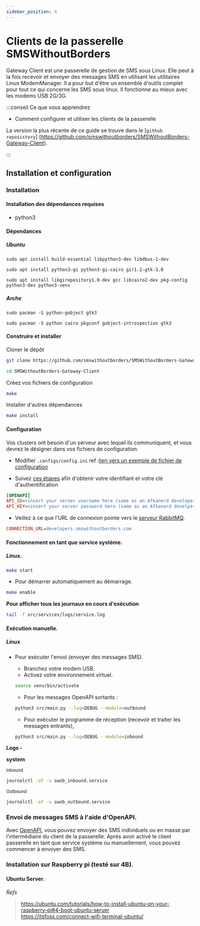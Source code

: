 ```yaml
---
sidebar_position: 4
---
```


# Clients de la passerelle SMSWithoutBorders

Gateway Client est une passerelle de gestion de SMS sous Linux. Elle peut à la fois recevoir et envoyer des messages SMS en utilisant les utilitaires Linux ModemManager. Il a pour but d'être un ensemble d'outils complet pour tout ce qui concerne les SMS sous linux. Il fonctionne au mieux avec les modems USB 2G/3G.

:::conseil Ce que vous apprendrez

* Comment configurer et utiliser les clients de la passerelle

La version la plus récente de ce guide se trouve dans le [`github reposistory`] (https://github.com/smswithoutborders/SMSWithoutBorders-Gateway-Client).

:::

## Installation et configuration

### Installation

#### Installation des dépendances requises

- python3

#### Dépendances

##### Ubuntu

`sudo apt install build-essential libpython3-dev libdbus-1-dev`

`sudo apt install python3-gi python3-gi-cairo gir1.2-gtk-3.0`

`sudo apt install libgirepository1.0-dev gcc libcairo2-dev pkg-config python3-dev python3-venv`

##### Arche

`sudo pacman -S python-gobject gtk3`

`sudo pacman -S python cairo pkgconf gobject-introspection gtk3`

#### Construire et installer

Cloner le dépôt

```bash
git clone https://github.com/smswithoutborders/SMSWithoutBorders-Gateway-Client.git
```
```bash
cd SMSWithoutBorders-Gateway-Client
```

Créez vos fichiers de configuration

```bash
make
```

Installer d'autres dépendances

```bash
make install
```

#### Configuration


Vos clusters ont besoin d'un serveur avec lequel ils communiquent, et vous devrez le désigner dans vos fichiers de configuration.

- Modifier `.configs/config.ini` ref :[lien vers un exemple de fichier de configuration](https://github.com/smswithoutborders/SMSWithoutBorders-Gateway-Client/tree/master/.configs/example.config.ini)

- Suivez [ces étapes](https://smswithoutborders.github.io/docs/developers/getting-started) afin d'obtenir votre identifiant et votre clé d'authentification

```ini
[OPENAPI]
API_ID=<insert your server username here (same as an Afkanerd developer Auth ID)>
API_KEY=<insert your server password here (same as an Afkanerd develper Auth Key)>
```

- Veillez à ce que l'URL de connexion pointe vers le [serveur RabbitMQ](https://developers.smswithoutborders.com:15671).

```ini
CONNECTION_URL=developers.smswithoutborders.com
```

#### Fonctionnement en tant que service système.

##### Linux.

```bash
make start
```
- Pour démarrer automatiquement au démarrage.

```bash
make enable
```

<b>Pour afficher tous les journaux en cours d'exécution</b>

```bash
tail -f src/services/logs/service.log
```

#### Exécution manuelle.

##### Linux

- Pour exécuter l'envoi (envoyer des messages SMS).
   - Branchez votre modem USB.
   - Activez votre environnement virtuel.

    ```bash
    source venv/bin/activate
    ```
   - Pour les messages OpenAPI sortants :

    ```bash
    python3 src/main.py --log=DEBUG --module=outbound
    ```
   - Pour exécuter le programme de réception (recevoir et traiter les messages entrants),

    ```bash
    python3 src/main.py --log=DEBUG --module=inbound
    ```

<b>Logs - </b>

**system**

<small>Inbound</small>
```bash
journalctl -af -u swob_inbound.service
```

<small>Outbound</small>
```bash
journalctl -af -u swob_outbound.service
```

### Envoi de messages SMS à l'aide d'OpenAPI.

Avec [OpenAPI](https://smswithoutborders-openapi.readthedocs.io/en/latest/overview.html), vous pouvez envoyer des SMS individuels ou en masse par l'intermédiaire du client de la passerelle. Après avoir activé le client passerelle en tant que service système ou manuellement, vous pouvez commencer à envoyer des SMS.

### Installation sur Raspberry pi (testé sur 4B).

#### Ubuntu Server.
_Refs_
> https://ubuntu.com/tutorials/how-to-install-ubuntu-on-your-raspberry-pi#4-boot-ubuntu-server<br />
> https://itsfoss.com/connect-wifi-terminal-ubuntu/
